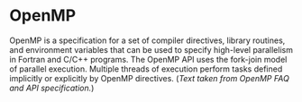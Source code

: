 # OpenMP

OpenMP is a specification for a set of compiler directives, library routines,
and environment variables that can be used to specify high-level parallelism in
Fortran and C/C++ programs. The OpenMP API uses the fork-join model of parallel
execution. Multiple threads of execution perform tasks defined implicitly or
explicitly by OpenMP directives. (_Text taken from OpenMP FAQ and API
specification._)
